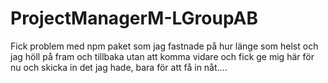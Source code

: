# ProjectManagerM-LGroupAB

Fick problem med npm paket som jag fastnade på hur länge som helst och jag höll på fram och tillbaka utan att komma vidare och fick ge mig här för nu och skicka in det jag hade, bara för att få in nåt....
